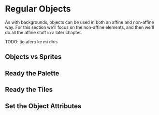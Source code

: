 # Regular Objects

As with backgrounds, objects can be used in both an affine and non-affine way.
For this section we'll focus on the non-affine elements, and then we'll do all
the affine stuff in a later chapter.

TODO: tio afero ke mi diris

## Objects vs Sprites

## Ready the Palette

## Ready the Tiles

## Set the Object Attributes
